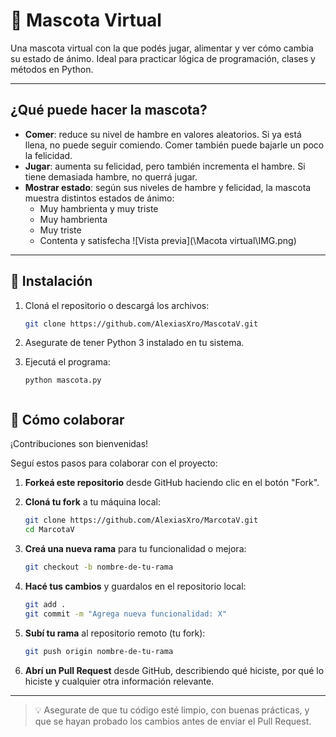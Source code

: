 # 🐾 Mascota Virtual

Una mascota virtual con la que podés jugar, alimentar y ver cómo cambia su estado de ánimo. Ideal para practicar lógica de programación, clases y métodos en Python.

---

##  ¿Qué puede hacer la mascota?

- **Comer**: reduce su nivel de hambre en valores aleatorios. Si ya está llena, no puede seguir comiendo. Comer también puede bajarle un poco la felicidad.
- **Jugar**: aumenta su felicidad, pero también incrementa el hambre. Si tiene demasiada hambre, no querrá jugar.
- **Mostrar estado**: según sus niveles de hambre y felicidad, la mascota muestra distintos estados de ánimo:
  - Muy hambrienta y muy triste
  - Muy hambrienta
  - Muy triste
  - Contenta y satisfecha
![Vista previa](\Macota virtual\IMG.png)
---

## 🚀 Instalación

1. Cloná el repositorio o descargá los archivos:
   ```bash
   git clone https://github.com/AlexiasXro/MascotaV.git

2. Asegurate de tener Python 3 instalado en tu sistema.

3. Ejecutá el programa:

    ```terminal
    python mascota.py


## 🤝 Cómo colaborar

¡Contribuciones son bienvenidas!

Seguí estos pasos para colaborar con el proyecto:

1. **Forkeá este repositorio** desde GitHub haciendo clic en el botón "Fork".

2. **Cloná tu fork** a tu máquina local:
   ```bash
   git clone https://github.com/AlexiasXro/MarcotaV.git
   cd MarcotaV
   ```

3. **Creá una nueva rama** para tu funcionalidad o mejora:
   ```bash
   git checkout -b nombre-de-tu-rama
   ```

4. **Hacé tus cambios** y guardalos en el repositorio local:
   ```bash
   git add .
   git commit -m "Agrega nueva funcionalidad: X"
   ```

5. **Subí tu rama** al repositorio remoto (tu fork):
   ```bash
   git push origin nombre-de-tu-rama
   ```

6. **Abrí un Pull Request** desde GitHub, describiendo qué hiciste, por qué lo hiciste y cualquier otra información relevante.

---

> 💡 Asegurate de que tu código esté limpio, con buenas prácticas, y que se hayan probado los cambios antes de enviar el Pull Request.



